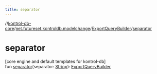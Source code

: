 ```yaml
---
title: separator
---
```

//[kontrol-db-core](../../../index.html)/[net.futureset.kontroldb.modelchange](../index.html)/[ExportQueryBuilder](index.html)/[separator](separator.html)



# separator



[core engine and default templates for kontrol-db]\
fun [separator](separator.html)(separator: [String](https://kotlinlang.org/api/latest/jvm/stdlib/kotlin/-string/index.html)): [ExportQueryBuilder](index.html)




